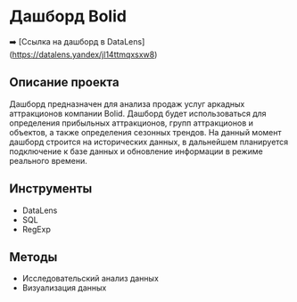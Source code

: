 # Дашборд Bolid


➡️ [Ссылка на дашборд в DataLens] (https://datalens.yandex/jl14ttmqxsxw8)

## Описание проекта
Дашборд предназначен для анализа продаж услуг аркадных аттракционов компании Bolid. Дашборд будет использоваться для определения прибыльных аттракционов, групп аттракционов и объектов, а также определения сезонных трендов. На данный момент дашборд строится на исторических данных, в дальнейшем планируется подключение к базе данных и обновление информации в режиме реального времени.

## Инструменты
- DataLens
- SQL
- RegExp

## Методы
- Исследовательский анализ данных
- Визуализация данных
